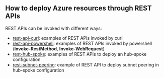 <properties
pageTitle= 'How to deploy Azure resources through REST APIs'
description= "How to deploy Azure resources through REST APIs"
documentationcenter: na
services=""
documentationCenter="github"
authors="fabferri"
manager=""
editor=""/>

<tags
   ms.service="configuration-Example-Azure"
   ms.devlang="na"
   ms.topic="article"
   ms.tgt_pltfrm="na"
   ms.workload="na"
   ms.date="07/03/2022"
   ms.author="fabferri" />

## How to deploy Azure resources through REST APIs
REST APIs can be invoked with different ways:
* [rest-api-curl](./rest-api-curl): examples of REST APIs invoked by curl
* [rest-api-powershell](./rest-api-powershell): examples of REST APIs invoked by powershell (**Invoke-RestMethod**, **Invoke-WebRequest**)
* [rest-hub-spoke](./rest-hub-spoke): examples of REST APIs to deploy an hub-spoke configuration
* [rest-subnet-peering](./rest-subnet-peering): example of REST API to deploy subnet peering in hub-spoke configuration

<!--Image References-->

<!--Link References-->

